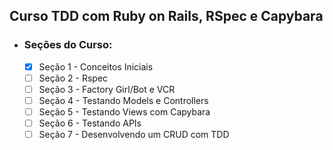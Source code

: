 ## Curso TDD com Ruby on Rails, RSpec e Capybara

- ### Seções do Curso:

  - [x] Seção 1 - Conceitos Iniciais
  - [ ] Seção 2 - Rspec
  - [ ] Seção 3 - Factory Girl/Bot e VCR
  - [ ] Seção 4 - Testando Models e Controllers
  - [ ] Seção 5 - Testando Views com Capybara
  - [ ] Seção 6 - Testando APIs
  - [ ] Seção 7 - Desenvolvendo um CRUD com TDD
